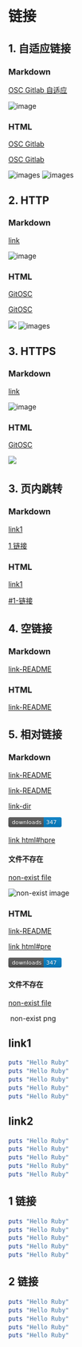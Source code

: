 # 链接

## 1. 自适应链接

### Markdown

[OSC Gitlab 自适应](//www.oschina.net/p/gitlab)

![image](//git.oschina.net/uploads/images/2017/0210/113913_cbaf56db_340906.png)

### HTML

<a href="//www.oschina.net/p/gitlab">OSC Gitlab</a>

<a href="//www.oschina.net/p/gitlab" class="cls">OSC Gitlab</a>

<img alt="images" src="http://git.oschina.net/uploads/images/2017/0210/113913_cbaf56db_340906.png"/>

<img alt="images" src="http://git.oschina.net/uploads/images/2017/0210/113913_cbaf56db_340906.png" class="cls"/>

## 2. HTTP

### Markdown

[link](http://git.oschina.net/osc/osc/blob/master/readme.md)

![image](http://git.oschina.net/uploads/images/2017/0210/113913_cbaf56db_340906.png)

### HTML

<a href="http://git.oschina.net/osc/osc/blob/master/readme.md">GitOSC</a>

<a href="http://git.oschina.net/osc/osc/blob/master/readme.md" class="cls">GitOSC</a>

<img src="http://git.oschina.net/uploads/images/2017/0210/113913_cbaf56db_340906.png"/>

<img alt="images" src="http://git.oschina.net/uploads/images/2017/0210/113913_cbaf56db_340906.png"/>

## 3. HTTPS

### Markdown

[link](https://git.oschina.net/osc/osc/blob/master/readme.md)

![image](https://git.oschina.net/uploads/images/2017/0210/113913_cbaf56db_340906.png)

### HTML

<a href="https://git.oschina.net/osc/osc/blob/master/readme.md" class="cls">GitOSC</a>

<img src="https://git.oschina.net/uploads/images/2017/0210/113913_cbaf56db_340906.png"/>

## 3. 页内跳转

### Markdown

[link1](#link1)

[1 链接](#1-链接)

### HTML

<a href="#link1">link1</a>

<a href="#1-链接">#1-链接</a>

## 4. 空链接

### Markdown

[link-README]()

### HTML

<a href="">link-README</a>

## 5. 相对链接

### Markdown

[link-README](./link/README.md)

[link-README](../README.md)

[link-dir](./link)

![image](./link/1.png)

[link html#hpre](./html.md#pre)

#### 文件不存在

[non-exist file](./non-exist.md)

![non-exist image](./non-exist.png)

### HTML

<a href="../README.md">link-README</a>

<a href="./html.md#pre">link html#pre</a>

<img src="./link/1.png" alt=""/>

#### 文件不存在

<a href="../README.md">non-exist file</a>

<img src="./link/non-exist.png" alt=""/> non-exist png

## link1

```ruby
puts "Hello Ruby"
puts "Hello Ruby"
puts "Hello Ruby"
puts "Hello Ruby"
puts "Hello Ruby"
```

## link2

```ruby
puts "Hello Ruby"
puts "Hello Ruby"
puts "Hello Ruby"
puts "Hello Ruby"
puts "Hello Ruby"
```

## 1 链接

```ruby
puts "Hello Ruby"
puts "Hello Ruby"
puts "Hello Ruby"
puts "Hello Ruby"
puts "Hello Ruby"
```

## 2 链接

```ruby
puts "Hello Ruby"
puts "Hello Ruby"
puts "Hello Ruby"
puts "Hello Ruby"
puts "Hello Ruby"
```
